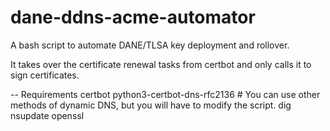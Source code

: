 # dane-ddns-acme-automator

A bash script to automate DANE/TLSA key deployment and rollover.

It takes over the certificate renewal tasks from certbot and only calls it to sign certificates.

-- Requirements
certbot
python3-certbot-dns-rfc2136 # You can use other methods of dynamic DNS, but you will have to modify the script.
dig
nsupdate
openssl
